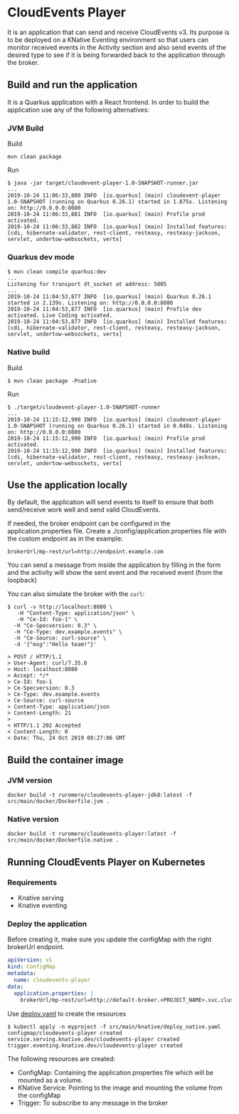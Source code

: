 # CloudEvents Player

It is an application that can send and receive CloudEvents v3. Its purpose is to be deployed on a 
KNative Eventing environment so that users can monitor received events in the Activity section and
also send events of the desired type to see if it is being forwarded back to the application through
the broker.

## Build and run the application

It is a Quarkus application with a React frontend. In order to build the application use any of the
following alternatives:

### JVM Build

Build

```shell script
mvn clean package
```

Run

```shell script
$ java -jar target/cloudevent-player-1.0-SNAPSHOT-runner.jar
...
2019-10-24 11:06:33,880 INFO  [io.quarkus] (main) cloudevent-player 1.0-SNAPSHOT (running on Quarkus 0.26.1) started in 1.875s. Listening on: http://0.0.0.0:8080
2019-10-24 11:06:33,881 INFO  [io.quarkus] (main) Profile prod activated. 
2019-10-24 11:06:33,882 INFO  [io.quarkus] (main) Installed features: [cdi, hibernate-validator, rest-client, resteasy, resteasy-jackson, servlet, undertow-websockets, vertx]
```

### Quarkus dev mode

```shell script
$ mvn clean compile quarkus:dev
...
Listening for transport dt_socket at address: 5005
...
2019-10-24 11:04:53,877 INFO  [io.quarkus] (main) Quarkus 0.26.1 started in 2.139s. Listening on: http://0.0.0.0:8080
2019-10-24 11:04:53,877 INFO  [io.quarkus] (main) Profile dev activated. Live Coding activated.
2019-10-24 11:04:53,877 INFO  [io.quarkus] (main) Installed features: [cdi, hibernate-validator, rest-client, resteasy, resteasy-jackson, servlet, undertow-websockets, vertx]
```

### Native build

Build

```shell script
$ mvn clean package -Pnative
```

Run

```shell script
$ ./target/cloudevent-player-1.0-SNAPSHOT-runner
...
2019-10-24 11:15:12,990 INFO  [io.quarkus] (main) cloudevent-player 1.0-SNAPSHOT (running on Quarkus 0.26.1) started in 0.048s. Listening on: http://0.0.0.0:8080
2019-10-24 11:15:12,990 INFO  [io.quarkus] (main) Profile prod activated. 
2019-10-24 11:15:12,990 INFO  [io.quarkus] (main) Installed features: [cdi, hibernate-validator, rest-client, resteasy, resteasy-jackson, servlet, undertow-websockets, vertx]
```

## Use the application locally

By default, the application will send events to itself to ensure that both send/receive 
work well and send valid CloudEvents.

If needed, the broker endpoint can be configured in the application.properties file.
Create a ./config/application.properties file with the custom endpoint as in the example:

```properties
brokerUrl/mp-rest/url=http://endpoint.example.com
```

You can send a message from inside the application by filling in the form and the activity will show the sent
event and the received event (from the loopback)

You can also simulate the broker with the `curl`:

```shell script
$ curl -v http://localhost:8080 \
   -H "Content-Type: application/json" \
   -H "Ce-Id: foo-1" \
  -H "Ce-Specversion: 0.3" \
  -H "Ce-Type: dev.example.events" \
  -H "Ce-Source: curl-source" \
  -d '{"msg":"Hello team!"}'

> POST / HTTP/1.1
> User-Agent: curl/7.35.0
> Host: localhost:8080
> Accept: */*
> Ce-Id: foo-1
> Ce-Specversion: 0.3
> Ce-Type: dev.example.events
> Ce-Source: curl-source
> Content-Type: application/json
> Content-Length: 21
> 
< HTTP/1.1 202 Accepted
< Content-Length: 0
< Date: Thu, 24 Oct 2019 08:27:06 GMT
```

## Build the container image

### JVM version

```shell script
docker build -t ruromero/cloudevents-player-jdk8:latest -f src/main/docker/Dockerfile.jvm .
```

### Native version

```shell script
docker build -t ruromero/cloudevents-player:latest -f src/main/docker/Dockerfile.native . 
```

## Running CloudEvents Player on Kubernetes

### Requirements

* Knative serving
* Knative eventing

### Deploy the application

Before creating it, make sure you update the configMap with the right brokerUrl endpoint.

```yaml
apiVersion: v1
kind: ConfigMap
metadata:
  name: cloudevents-player
data:
  application.properties: |
    brokerUrl/mp-rest/url=http://default-broker.<PROJECT_NAME>.svc.cluster.local
```

Use [deploy.yaml](./src/main/knative/deploy.yaml) to create the resources

```shell script
$ kubectl apply -n myproject -f src/main/knative/deploy_native.yaml
configmap/cloudevents-player created
service.serving.knative.dev/cloudevents-player created
trigger.eventing.knative.dev/cloudevents-player created
```

The following resources are created:

* ConfigMap: Containing the application.properties file which will be mounted as a volume.
* KNative Service: Pointing to the image and mounting the volume from the configMap
* Trigger: To subscribe to any message in the broker

